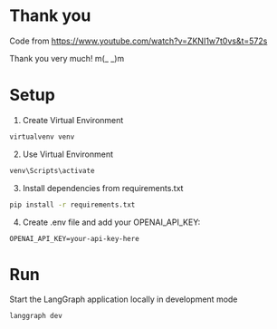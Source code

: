 # Thank you

Code from https://www.youtube.com/watch?v=ZKNI1w7t0vs&t=572s

Thank you very much! m(_ _)m

# Setup
1. Create Virtual Environment
```bash
virtualvenv venv
```
2. Use Virtual Environment
```bash
venv\Scripts\activate
```
3. Install dependencies from requirements.txt
```bash
pip install -r requirements.txt
```
4. Create .env file and add your OPENAI_API_KEY:
```text
OPENAI_API_KEY=your-api-key-here
```

# Run
Start the LangGraph application locally in development mode
```bash
langgraph dev
```
